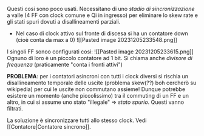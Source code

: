 Questi cosi sono poco usati.
Necessitano di uno *stadio di sincronizzazione* a valle (4 FF con clock comune e Qi in ingresso) per eliminare lo skew rate e gli stati spuri dovuti a disallineamenti parziali.

- Nel caso di clock attivo sul fronte di discesa si ha un contatore down (cioè conta da max a 0)
![[Pasted image 20231205233548.png]]

I singoli FF sonoo configurati così:
![[Pasted image 20231205233615.png]]
Ognuno di loro è un piccolo contatore ad 1 bit. Si chiama anche *divisore di frequenza* (praticamente "conta i fronti attivi")

**PROBLEMA**:
per i contatori asincroni con tutti i clock diversi si rischia un disallineamento temporale delle uscite (problema skew(??) boh cercherò su wikipedia) per cui le uscite non commutano assieme!
Dunque potrebbe esistere un momento (anche piccolissimo) tra il commuting di un FF e un altro, in cui si assume uno stato "illegale" => *stato spurio*. Questi vanno filtrati.

La soluzione è sincronizzare tutti allo stesso clock. 
Vedi [[Contatore|Contatore sincrono]].